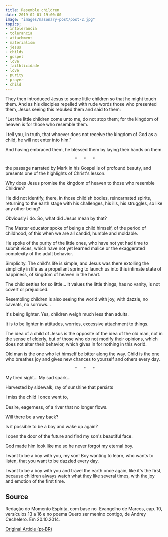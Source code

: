 ```yaml
---
title: Resemble children
date: 2019-02-01 19:00:00
image: "images/masonary-post/post-2.jpg"
topics: 
- intolerancia
- tolerancia
- attachment
- materialism
- jesus
- childs
- gospel
- love
- faithlicidade
- love
- purity
- prayer
- child
---
```


They then introduced Jesus to some little children so that he might touch them. And
as his disciples repelled with rude words those who presented them,
Jesus seeing this rebuked them and said to them:

"Let the little children come unto me, do not stop them; for the kingdom of heaven is for
those who resemble them.

I tell you, in truth, that whoever does not receive the kingdom of God as
a child, he will not enter into him."

And having embraced them, he blessed them by laying their hands on them.

                                   *   *   *

the passage narrated by Mark in his Gospel is of profound beauty, and
presents one of the highlights of Christ's lesson.

Why does Jesus promise the kingdom of heaven to those who resemble
Children?

He did not identify, there, in those childish bodies, reincarnated spirits,
returning to the earth stage with his challenges, his ills, his struggles, so
like any other being?

Obviously i do. So, what did Jesus mean by that?

The Master educator spoke of being a child himself, of the period of childhood, of this
when we are all candid, humble and moldable.

He spoke of the purity of the little ones, who have not yet had time to submit
vices, which have not yet learned malice or the exaggerated complexity of the
adult behavior.

Simplicity. The child's life is simple, and Jesus was there extolling the
simplicity in life as a propellant spring to launch us into this intimate state
of happiness, of kingdom of heaven in the heart.

The child settles for so little... It values the little things, has no
vanity, is not covert or prejudiced.

Resembling children is also seeing the world with joy, with
dazzle, no caveats, no sorrows...

It's being lighter. Yes, children weigh much less than adults.

It is to be lighter in attitudes, worries, excessive attachment to things.

The idea of a child of Jesus is the opposite of the idea of the old man, not in the sense of
elderly, but of those who do not modify their opinions, which does not alter their
behavior, which gives in for nothing in this world.

Old man is the one who let himself be bitter along the way. Child is the one who breathes joy and
gives new chances to yourself and others every day.

                                   *   *   *

My tired sight... My sad spark...

Harvested by sidewalk, ray of sunshine that persists

I miss the child I once went to,

Desire, eagerness, of a river that no longer flows.

Will there be a way back?

Is it possible to be a boy and wake up again?

I open the door of the future and find my son's beautiful face.

God made him look like me so he never forgot my eternal boy.

I want to be a boy with you, my son! Boy wanting to learn, who wants to
listen, that you want to be dazzled every day.

I want to be a boy with you and travel the earth once again, like it's the
first, because children always watch what they like several times, with the
joy and emotion of the first time.

## Source
Redação do Momento Espírita, com base no
 Evangelho de Marcos, cap. 10, versículos 13 a 16
e no poema Quero ser menino contigo, de Andrey Cechelero.
Em 20.10.2014.

 


[Original Article (pt-BR)](http://www.momento.com.br/pt/ler_texto.php?id=4278)


